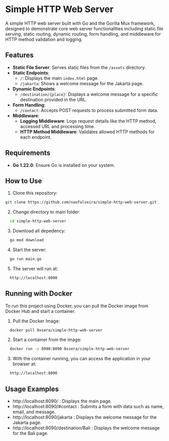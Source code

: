 # Simple HTTP Web Server

A simple HTTP web server built with Go and the Gorilla Mux framework, designed to demonstrate core web server functionalities including static file serving, static routing, dynamic routing, form handling, and middleware for HTTP method validation and logging.

## Features

- **Static File Server**: Serves static files from the `/assets` directory.
- **Static Endpoints**:
  - `/`: Displays the main `index.html` page.
  - `/jakarta`: Shows a welcome message for the Jakarta page.
- **Dynamic Endpoints**:
  - `/destination/{place}`: Displays a welcome message for a specific destination provided in the URL.
- **Form Handling**:
  - `/contact`: Accepts POST requests to process submitted form data.
- **Middleware**:
  - **Logging Middleware**: Logs request details like the HTTP method, accessed URL and processing time.
  - **HTTP Method Middleware**: Validates allowed HTTP methods for each endpoint.

## Requirements

- **Go 1.22.0**: Ensure Go is installed on your system.

## How to Use

1. Clone this repository:
  ```bash
  git clone https://github.com/naufalseira/simple-http-web-server.git
  ```
2. Change directory to main folder:
```bash
  cd simple-http-web-server
  ```
3. Download all depedency:
```bash
  go mod download
  ```
4. Start the server:
```bash
  go run main.go
  ```
5. The server will run at:
```bash
  http://localhost:8090
  ```

## Running with Docker

To run this project using Docker, you can pull the Docker image from Docker Hub and start a container.
1. Pull the Docker Image:
```bash
  docker pull 0xsera/simple-http-web-server
  ```
2. Start a container from the image:
```bash
  docker run -p 8090:8090 0xsera/simple-http-web-server
  ```
3. With the container running, you can access the application in your browser at:
```bash
  http://localhost:8090
  ```

## Usage Examples
- http://localhost:8090/ : Displays the main page.
- http://localhost:8090/#contact : Submits a form with data such as name, email, and message.
- http://localhost:8090/jakarta : Displays the welcome message for the Jakarta page.
- http://localhost:8090/destination/Bali : Displays the welcome message for the Bali page.